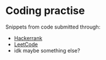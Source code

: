 # Coding practise

Snippets from code submitted through:

- [Hackerrank](https://www.hackerrank.com/jamjar)
- [LeetCode](https://leetcode.com/jamesjarvis/)
- idk maybe something else?
